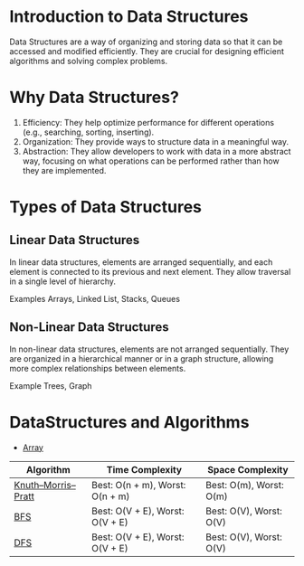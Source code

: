 # Introduction to Data Structures

Data Structures are a way of organizing and storing data so that it can be accessed and modified efficiently. They are crucial for designing efficient algorithms and solving complex problems.

# Why Data Structures?

1. Efficiency: They help optimize performance for different operations (e.g., searching, sorting, inserting).
2. Organization: They provide ways to structure data in a meaningful way.
3. Abstraction: They allow developers to work with data in a more abstract way, focusing on what operations can be performed rather than how they are implemented.

# Types of Data Structures

## Linear Data Structures

In linear data structures, elements are arranged sequentially, and each element is connected to its previous and next element. They allow traversal in a single level of hierarchy.

Examples Arrays, Linked List, Stacks, Queues

## Non-Linear Data Structures

In non-linear data structures, elements are not arranged sequentially. They are organized in a hierarchical manner or in a graph structure, allowing more complex relationships between elements.

Example Trees, Graph

# DataStructures and Algorithms

- [Array](Arrays)

| Algorithm                   | Time Complexity                 | Space Complexity        |
| --------------------------- | ------------------------------- | ----------------------- |
| [ Knuth–Morris–Pratt ](KMP) | Best: O(n + m), Worst: O(n + m) | Best: O(m), Worst: O(m) |
| [BFS ](GraphTraversal)      | Best: O(V + E), Worst: O(V + E) | Best: O(V), Worst: O(V) |
| [DFS](GraphTraversal)       | Best: O(V + E), Worst: O(V + E) | Best: O(V), Worst: O(V) |
